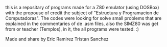 this is a repositary of programs made for a Z80 emulator (using DOSBox) with the propouse of credit the subject of "Estructura y Programacion de Computadoras". The codes were looking for solve small problems 
that are explained in the commentaries of de .asm files, also the SIMZ80 was get from or teacher (Templos), in it, the all programs were tested. :)

Made and share by
Eric Ramirez
Tristan Sanchez
